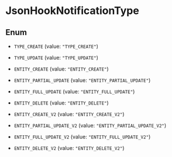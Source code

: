

# JsonHookNotificationType

## Enum


* `TYPE_CREATE` (value: `"TYPE_CREATE"`)

* `TYPE_UPDATE` (value: `"TYPE_UPDATE"`)

* `ENTITY_CREATE` (value: `"ENTITY_CREATE"`)

* `ENTITY_PARTIAL_UPDATE` (value: `"ENTITY_PARTIAL_UPDATE"`)

* `ENTITY_FULL_UPDATE` (value: `"ENTITY_FULL_UPDATE"`)

* `ENTITY_DELETE` (value: `"ENTITY_DELETE"`)

* `ENTITY_CREATE_V2` (value: `"ENTITY_CREATE_V2"`)

* `ENTITY_PARTIAL_UPDATE_V2` (value: `"ENTITY_PARTIAL_UPDATE_V2"`)

* `ENTITY_FULL_UPDATE_V2` (value: `"ENTITY_FULL_UPDATE_V2"`)

* `ENTITY_DELETE_V2` (value: `"ENTITY_DELETE_V2"`)



